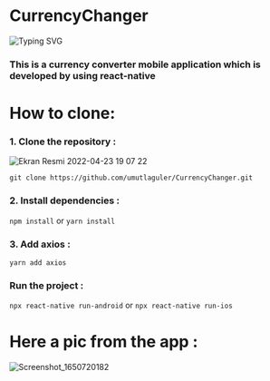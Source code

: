 # CurrencyChanger
![Typing SVG](https://readme-typing-svg.herokuapp.com?font=Indie+Flower&color=aqua&size=30&lines=Currency+Converter!)
### This is a currency converter mobile application which is developed by using react-native
# How to clone:

### 1. Clone the repository :

![Ekran Resmi 2022-04-23 19 07 22](https://user-images.githubusercontent.com/56348345/164960653-e2c164c8-d866-46db-99c3-992f38983839.png)


`git clone https://github.com/umutlaguler/CurrencyChanger.git`


### 2. Install dependencies :
`npm install` or `yarn install`

### 3. Add axios :
`yarn add axios`

### Run the project :
`npx react-native run-android` or `npx react-native run-ios`

# Here a pic from the app : 
![Screenshot_1650720182](https://user-images.githubusercontent.com/56348345/164915798-ce2735e5-837d-4ca3-b617-17dc804e81f3.png)
